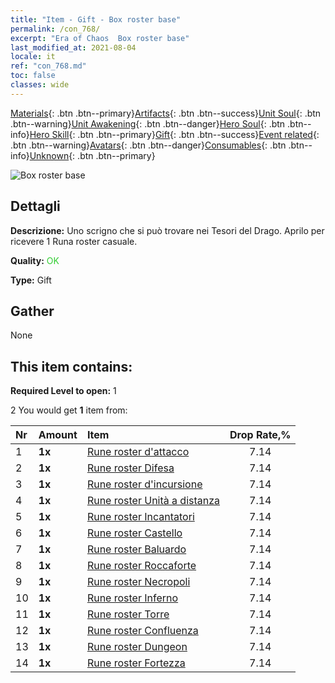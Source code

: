 ```yaml
---
title: "Item - Gift - Box roster base"
permalink: /con_768/
excerpt: "Era of Chaos  Box roster base"
last_modified_at: 2021-08-04
locale: it
ref: "con_768.md"
toc: false
classes: wide
---
```

 [Materials](/ItemsIT/){: .btn .btn--primary}[Artifacts](/ItemsIT/Artifacts/){: .btn .btn--success}[Unit Soul](/ItemsIT/UnitSoul/){: .btn .btn--warning}[Unit Awakening](/ItemsIT/UnitAwakening/){: .btn .btn--danger}[Hero Soul](/ItemsIT/HeroSoul/){: .btn .btn--info}[Hero Skill](/ItemsIT/HeroSkill/){: .btn .btn--primary}[Gift](/ItemsIT/Gift/){: .btn .btn--success}[Event related](/ItemsIT/Events/){: .btn .btn--warning}[Avatars](/ItemsIT/Avatars/){: .btn .btn--danger}[Consumables](/ItemsIT/Consumables/){: .btn .btn--info}[Unknown](/ItemsIT/Unknown/){: .btn .btn--primary}

 ![Box roster base](/images/t/i_tujianhezi1.png)

## Dettagli
 **Descrizione:** Uno scrigno che si può trovare nei Tesori del Drago. Aprilo per ricevere 1 Runa roster casuale.

 **Quality:** <span style="color: #32CD32">OK</span>

 **Type:** Gift

## Gather

  None

## This item contains:

 **Required Level to open:** 1

 2 You would get **1** item  from:

  | Nr | Amount |     Item    | Drop Rate,% |
  |:---|:-------|:------------|:---------:|
  | 1 |  **1x** | [Rune roster d'attacco](/ItemsIT/con_734/) | 7.14 | 
  | 2 |  **1x** | [Rune roster Difesa](/ItemsIT/con_739/) | 7.14 | 
  | 3 |  **1x** | [Rune roster d'incursione](/ItemsIT/con_741/) | 7.14 | 
  | 4 |  **1x** | [Rune roster Unità a distanza](/ItemsIT/con_742/) | 7.14 | 
  | 5 |  **1x** | [Rune roster Incantatori](/ItemsIT/con_746/) | 7.14 | 
  | 6 |  **1x** | [Rune roster Castello](/ItemsIT/con_752/) | 7.14 | 
  | 7 |  **1x** | [Rune roster Baluardo](/ItemsIT/con_753/) | 7.14 | 
  | 8 |  **1x** | [Rune roster Roccaforte](/ItemsIT/con_754/) | 7.14 | 
  | 9 |  **1x** | [Rune roster Necropoli](/ItemsIT/con_755/) | 7.14 | 
  | 10 |  **1x** | [Rune roster Inferno](/ItemsIT/con_777/) | 7.14 | 
  | 11 |  **1x** | [Rune roster Torre](/ItemsIT/con_785/) | 7.14 | 
  | 12 |  **1x** | [Rune roster Confluenza](/ItemsIT/con_791/) | 7.14 | 
  | 13 |  **1x** | [Rune roster Dungeon](/ItemsIT/con_792/) | 7.14 | 
  | 14 |  **1x** | [Rune roster Fortezza](/ItemsIT/con_818/) | 7.14 | 
